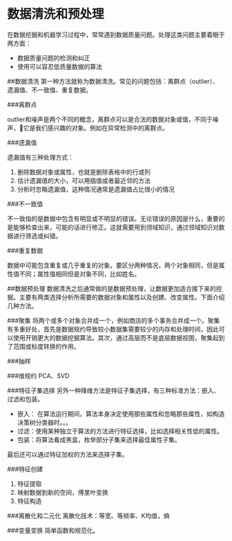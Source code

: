 # 数据清洗和预处理

在数据挖掘和机器学习过程中，常常遇到数据质量问题。处理这类问题主要着眼于两方面：

* 数据质量问题的检测和纠正
* 使用可以容忍低质量数据的算法

##数据清洗
第一种方法就称为数据清洗。常见的问题包括：离群点（outlier）、遗漏值、不一致值、重复数据。

###离群点

outlier和噪声是两个不同的概念，离群点可以是合法的数据对象或值，不同于噪声，它是我们感兴趣的对象。例如在异常检测中的离群点。

###遗漏值

遗漏值有三种处理方式：

1. 删除数据对象或属性，也就是删除表格中的行或列
2. 估计遗漏值的大小，可以用插值或者最近邻的方法
3. 分析时忽略遗漏值，这种情况通常是遗漏值占比很小的情况

###不一致值

不一致指的是数据中包含有明显或不明显的错误。无论错误的原因是什么，重要的是能够检查出来，可能的话进行修正。这就需要用到领域知识，通过领域知识对数据进行筛选或纠错。

###重复数据

数据中可能包含重复或几乎重复的对象。要区分两种情况，两个对象相同，但是属性值不同；属性值相同但是对象不同，比如姓名。

##数据预处理
数据清洗之后通常做的是数据预处理，让数据更加适合接下来的挖掘。主要有两类选择分析所需要的数据对象和属性以及创建、改变属性。下面介绍几种方法。

###聚集
将两个或多个对象合并成一个，例如商店的多个事务合并成一个。聚集有多重好处，首先是数据规约导致较小数据集需要较少的内存和处理时间，因此可以使用开销更大的数据挖掘算法。其次，通过高层而不是底层数据视图，聚集起到了范围或标度转换的作用。

###抽样

###维规约
PCA、SVD

###特征子集选择
另外一种降维方法是特征子集选择，有三种标准方法：嵌入、过滤和包装。

* 嵌入： 在算法运行期间，算法本身决定使用那些属性和忽略那些属性，如构造决策树分类器时。。。
* 过滤：使用某种独立于算法的方法进行特征选择，比如选择相关性低的属性。
* 包装：将算法看成黑盒，枚举部分子集来选择最佳属性子集。

最后还可以通过特征加权的方法来选择子集。

###特征创建
1. 特征提取
2. 映射数据到新的空间，傅里叶变换
3. 特征构造

###离散化和二元化
离散化技术：等宽、等频率、K均值，熵

###变量变换
简单函数和规范化。


